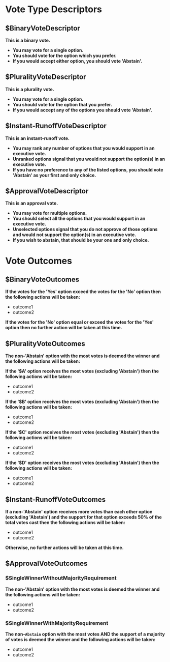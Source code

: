 # Vote Type Descriptors

## $BinaryVoteDescriptor

**This is a binary vote.**
- **You may vote for a single option.**
- **You should vote for the option which you prefer.**
- **If you would accept either option, you should vote 'Abstain'.**

## $PluralityVoteDescriptor

**This is a plurality vote.**
- **You may vote for a single option.**
- **You should vote for the option that you prefer.**
- **If you would accept any of the options you should vote 'Abstain'.**

## $Instant-RunoffVoteDescriptor

**This is an instant-runoff vote.**
- **You may rank any number of options that you would support in an executive vote.**
- **Unranked options signal that you would not support the option(s) in an executive vote.**
- **If you have no preference to any of the listed options, you should vote 'Abstain' as your first and only choice.**

## $ApprovalVoteDescriptor

**This is an approval vote.**
- **You may vote for multiple options.**
- **You should select all the options that you would support in an executive vote.**
- **Unselected options signal that you do not approve of those options and would not support the option(s) in an executive vote.**
- **If you wish to abstain, that should be your one and only choice.**

# Vote Outcomes

## $BinaryVoteOutcomes

**If the votes for the 'Yes' option exceed the votes for the 'No' option then the following actions will be taken:**
* outcome1
* outcome2

**If the votes for the 'No' option equal or exceed the votes for the 'Yes' option then no further action will be taken at this time.**

## $PluralityVoteOutcomes

**The non-'Abstain' option with the most votes is deemed the winner and the following actions will be taken:**

**If the '$A' option receives the most votes (excluding 'Abstain') then the following actions will be taken:**
* outcome1
* outcome2

**If the '$B' option receives the most votes (excluding 'Abstain') then the following actions will be taken:**
* outcome1
* outcome2

**If the '$C' option receives the most votes (excluding 'Abstain') then the following actions will be taken:**
* outcome1
* outcome2

**If the '$D' option receives the most votes (excluding 'Abstain') then the following actions will be taken:**
* outcome1
* outcome2

## $Instant-RunoffVoteOutcomes

**If a non-'Abstain' option receives more votes than each other option (excluding 'Abstain') and the support for that option exceeds 50% of the total votes cast then the following actions will be taken:**
* outcome1
* outcome2

**Otherwise, no further actions will be taken at this time.**

## $ApprovalVoteOutcomes

### $SingleWinnerWithoutMajorityRequirement

**The non-'Abstain' option with the most votes is deemed the winner and the following actions will be taken:**
* outcome1
* outcome2

### $SingleWinnerWithMajorityRequirement

**The non-`Abstain` option with the most votes AND the support of a majority of votes is deemed the winner and the following actions will be taken:**
* outcome1
* outcome2

